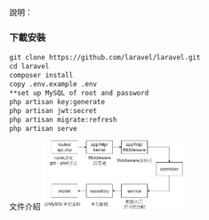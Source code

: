 說明：

### 下載安裝
~~~
git clone https://github.com/laravel/laravel.git
cd laravel
composer install 
copy .env.example .env
**set up MySQL of root and password
php artisan key:generate
php artisan jwt:secret
php artisan migrate:refresh
php artisan serve
~~~

文件介紹
<img src="https://github.com/iachievedream/demo_code/blob/master/picture/Laravel/laravel_process_jwt.png" width="50%" height="50%" />